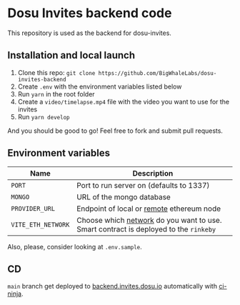 # Dosu Invites backend code

This repository is used as the backend for dosu-invites.

## Installation and local launch

1. Clone this repo: `git clone https://github.com/BigWhaleLabs/dosu-invites-backend`
2. Create `.env` with the environment variables listed below
3. Run `yarn` in the root folder
4. Create a `video/timelapse.mp4` file with the video you want to use for the invites
5. Run `yarn develop`

And you should be good to go! Feel free to fork and submit pull requests.

## Environment variables

| Name               | Description                                                                                     |
| ------------------ | ----------------------------------------------------------------------------------------------- |
| `PORT`             | Port to run server on (defaults to 1337)                                                        |
| `MONGO`            | URL of the mongo database                                                                       |
| `PROVIDER_URL`     | Endpoint of local or [remote](remote) ethereum node                                             |
| `VITE_ETH_NETWORK` | Choose which [network](network) do you want to use. Smart contract is deployed to the `rinkeby` |

Also, please, consider looking at `.env.sample`.

## CD

`main` branch get deployed to [backend.invites.dosu.io](https://backend.invites.dosu.io) automatically with [ci-ninja](https://github.com/backmeupplz/ci-ninja).

[remote]: https://api-rinkeby.etherscan.io/
[network]: https://docs.ethers.io/v5/api/providers/#providers-getDefaultProvider
